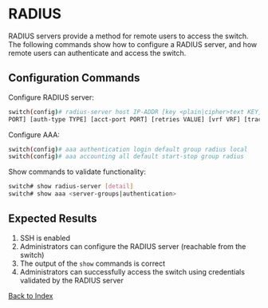 # RADIUS 

RADIUS servers provide a method for remote users to access the switch. The following commands show how to configure a RADIUS server, and how remote users can authenticate and access the switch.

## Configuration Commands 

Configure RADIUS server: 

```bash
switch(config)# radius-server host IP-ADDR [key <plain|cipher>text KEY] [timeout VALUE] [port
PORT] [auth-type TYPE] [acct-port PORT] [retries VALUE] [vrf VRF] [tracking <enable|disable>]
```

Configure AAA:

```bash
switch(config)# aaa authentication login default group radius local 
switch(config)# aaa accounting all default start-stop group radius 
```

Show commands to validate functionality:  

```bash
switch# show radius-server [detail]
switch# show aaa <server-groups|authentication>
```

## Expected Results 

1. SSH is enabled
2. Administrators can configure the RADIUS server (reachable from the switch)  
3. The output of the `show` commands is correct
4. Administrators can successfully access the switch using credentials validated by the RADIUS server 
   
[Back to Index](../index.md)